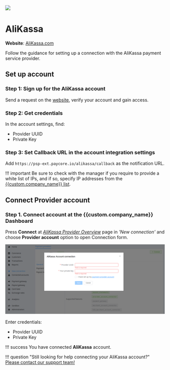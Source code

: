 <img src="https://static.openfintech.io/payment_providers/alikassa/logo.svg?w=400" width="400px" >

# AliKassa

**Website**: [AliKassa.com](https://alikassa.com/)

Follow the guidance for setting up a connection with the AliKassa payment service provider.

## Set up account

### Step 1: Sign up for the AliKassa account

Send a request on the [website](WEBSITE), verify your account and gain access.

### Step 2: Get credentials

In the account settings, find:

* Provider UUID
* Private Key

### Step 3: Set Callback URL in the account integration settings

Add `https://psp-ext.paycore.io/alikassa/callback` as the notification URL.

!!! important
    Be sure to check with the manager if you require to provide a white list of IPs, and if so, specify IP addresses from the [{{custom.company_name}} list](/integration/ips/).

## Connect Provider account

### Step 1. Connect account at the {{custom.company_name}} Dashboard

Press **Connect** at [*AliKassa Provider Overview*]({{custom.dashboard_base_url}}connect-directory/payment-providers/alikassa/general) page in *'New connection'* and choose **Provider account** option to open Connection form.

![Connect](images/provider-account.png)

Enter credentials:

* Provider UUID
* Private Key

!!! success
    You have connected **AliKassa** account.

<!--
## Connect H2H Merchant Account

### Step 1. Connect H2H account at the {{custom.company_name}} Dashboard

Press **Connect** at [*AliKassa Provider Overview*]({{custom.dashboard_base_url}}connect-directory/payment-providers/alikassa/general) page in *'New connection'* and choose **H2H Merchant account** option to open Connection form.

![Connect](images/h2h-merchant-account.png)

Enter credentials:

[//]: # (Choose Test Mode for test connection with AliKassa.)

Choose Currencies and Features. You can set these parameters according to available currencies and features for your AliKassa account, but it is necessary to check details of the connection with your {{custom.company_name}} account manager.

!!! success
    You have connected **AliKassa** H2H merchant account!

-->

!!! question "Still looking for help connecting your AliKassa account?"
    <!--email_off-->[Please contact our support team!](mailto:{{custom.support_email}})<!--/email_off-->
